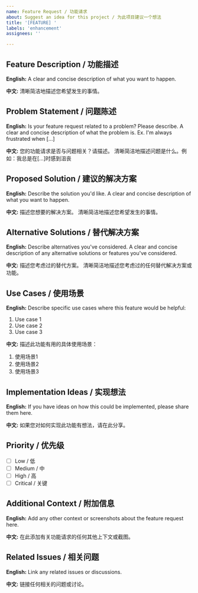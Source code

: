 ```yaml
---
name: Feature Request / 功能请求
about: Suggest an idea for this project / 为此项目建议一个想法
title: '[FEATURE] '
labels: 'enhancement'
assignees: ''

---
```


## Feature Description / 功能描述

**English:**
A clear and concise description of what you want to happen.

**中文:**
清晰简洁地描述您希望发生的事情。

## Problem Statement / 问题陈述

**English:**
Is your feature request related to a problem? Please describe.
A clear and concise description of what the problem is. Ex. I'm always frustrated when [...]

**中文:**
您的功能请求是否与问题相关？请描述。
清晰简洁地描述问题是什么。例如：我总是在[...]时感到沮丧

## Proposed Solution / 建议的解决方案

**English:**
Describe the solution you'd like.
A clear and concise description of what you want to happen.

**中文:**
描述您想要的解决方案。
清晰简洁地描述您希望发生的事情。

## Alternative Solutions / 替代解决方案

**English:**
Describe alternatives you've considered.
A clear and concise description of any alternative solutions or features you've considered.

**中文:**
描述您考虑过的替代方案。
清晰简洁地描述您考虑过的任何替代解决方案或功能。

## Use Cases / 使用场景

**English:**
Describe specific use cases where this feature would be helpful:
1. Use case 1
2. Use case 2
3. Use case 3

**中文:**
描述此功能有用的具体使用场景：
1. 使用场景1
2. 使用场景2
3. 使用场景3

## Implementation Ideas / 实现想法

**English:**
If you have ideas on how this could be implemented, please share them here.

**中文:**
如果您对如何实现此功能有想法，请在此分享。

## Priority / 优先级

- [ ] Low / 低
- [ ] Medium / 中
- [ ] High / 高
- [ ] Critical / 关键

## Additional Context / 附加信息

**English:**
Add any other context or screenshots about the feature request here.

**中文:**
在此添加有关功能请求的任何其他上下文或截图。

## Related Issues / 相关问题

**English:**
Link any related issues or discussions.

**中文:**
链接任何相关的问题或讨论。